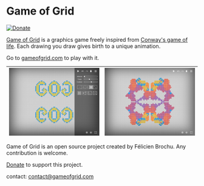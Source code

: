 ﻿Game of Grid
============
[ ![Donate](https://img.shields.io/badge/Donate-PayPal-green.svg) ](https://www.paypal.com/cgi-bin/webscr?cmd=_donations&business=contact%40gameofgrid%2ecom&lc=FR&item_name=gameofgrid%2ecom&no_note=1&no_shipping=1&rm=1&return=http%3a%2f%2fgameofgrid%2ecom&cancel_return=http%3a%2f%2fgameofgrid%2ecom&currency_code=EUR&bn=PP%2dDonationsBF%3abtn_donate_SM%2egif%3aNonHosted)

[Game of Grid](http://gameofgrid.com "gameofgrid.com") is a graphics game freely inspired from [Conway's game of life](https://en.wikipedia.org/wiki/Conway%27s_Game_of_Life "Conway's game of life on wikipedia"). Each drawing you draw gives birth to a unique animation.

Go to [gameofgrid.com](http://gameofgrid.com) to play with it.


![screenshot1](src/img/screenshot-panel.png "screenshot") | ![screenshot2](src/img/screenshot-no-panel.png "screenshot")
:-------------------------:|:-------------------------:

Game of Grid is an open source project created by Félicien Brochu. Any contribution is welcome.

[Donate](https://www.paypal.com/cgi-bin/webscr?cmd=_donations&business=contact%40gameofgrid%2ecom&lc=FR&item_name=gameofgrid%2ecom&no_note=1&no_shipping=1&rm=1&return=http%3a%2f%2fgameofgrid%2ecom&cancel_return=http%3a%2f%2fgameofgrid%2ecom&currency_code=EUR&bn=PP%2dDonationsBF%3abtn_donate_SM%2egif%3aNonHosted) to support this project.

contact: [contact@gameofgrid.com](mailto:contact@gameofgrid.com)